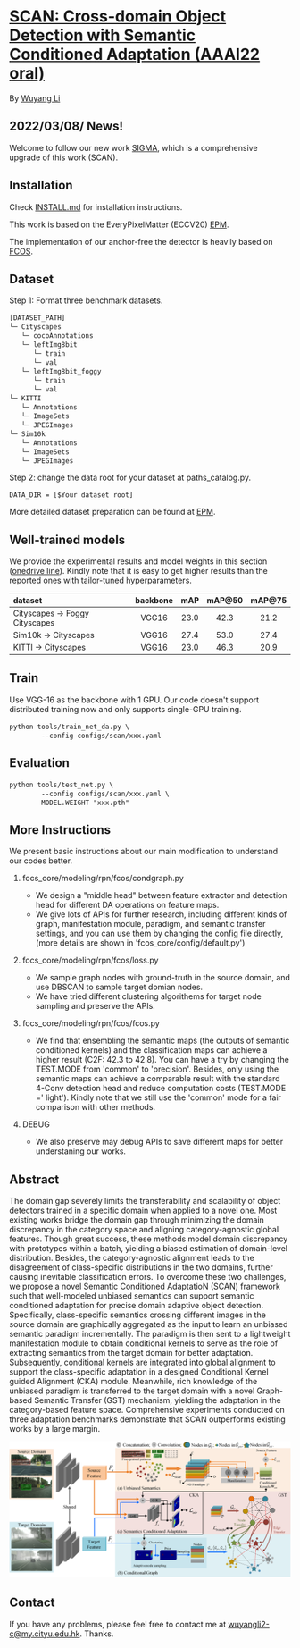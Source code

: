 # [SCAN: Cross-domain Object Detection with Semantic Conditioned Adaptation (AAAI22 oral)](https://www.aaai.org/AAAI22Papers/AAAI-902.LiW.pdf)

By [Wuyang Li](https://wymancv.github.io/wuyang.github.io/)

## 2022/03/08/ News!

Welcome to follow our new work [SIGMA](https://github.com/CityU-AIM-Group/SIGMA), which is a comprehensive upgrade of this work (SCAN).



## Installation

Check [INSTALL.md](https://github.com/CityU-AIM-Group/SCAN/blob/main/INSTALL.md) for installation instructions.

This work is based on the EveryPixelMatter (ECCV20) [EPM](https://github.com/chengchunhsu/EveryPixelMatters). 

The implementation of our anchor-free 
the detector is heavily based on [FCOS](https://github.com/tianzhi0549/FCOS/tree/f0a9731dac1346788cc30d5751177f2695caaa1f).



## Dataset

Step 1: Format three benchmark datasets.

```
[DATASET_PATH]
└─ Cityscapes
   └─ cocoAnnotations
   └─ leftImg8bit
      └─ train
      └─ val
   └─ leftImg8bit_foggy
      └─ train
      └─ val
└─ KITTI
   └─ Annotations
   └─ ImageSets
   └─ JPEGImages
└─ Sim10k
   └─ Annotations
   └─ ImageSets
   └─ JPEGImages
```


Step 2: change the data root for your dataset at paths_catalog.py.

```
DATA_DIR = [$Your dataset root]
```

More detailed dataset preparation can be found at [EPM](https://github.com/chengchunhsu/EveryPixelMatters).

## Well-trained models 
We provide the experimental results and model weights in this section ([onedrive line](https://portland-my.sharepoint.com/:f:/g/personal/wuyangli2-c_my_cityu_edu_hk/Eso9N-h_saNOt35J7taAEokB23_M6VjXn4xFW9wMP3kR0A?e=Bblcnh)). Kindly note that it is easy to get higher results than the reported ones with tailor-tuned hyperparameters.

| dataset | backbone | mAP	 | mAP@50 |  mAP@75 |	 
| :-----| :----: | :----: |:-----:| :----: | 
| Cityscapes -> Foggy Cityscapes | VGG16 | 23.0 |42.3|21.2|
| Sim10k -> Cityscapes | VGG16 | 27.4 |53.0 |27.4 |
| KITTI -> Cityscapes | VGG16 | 23.0 |46.3 |20.9 |

## Train 

Use VGG-16 as the backbone with 1 GPU. Our code doesn't support distributed training now and only supports single-GPU training.

```
python tools/train_net_da.py \
        --config configs/scan/xxx.yaml

```

## Evaluation

```
python tools/test_net.py \
        --config configs/scan/xxx.yaml \
        MODEL.WEIGHT "xxx.pth"

```

## More Instructions
We present basic instructions about our main modification to understand our codes better.
1. focs_core/modeling/rpn/fcos/condgraph.py
    - We design a "middle head" between feature extractor and detection head for different DA operations on feature maps.
    - We give lots of APIs for further research, including different kinds of graph, manifestation module, paradigm, and semantic transfer settings, and you can use them by changing the config file directly, (more details are shown in 'fcos_core/config/default.py')

2. focs_core/modeling/rpn/fcos/loss.py
    - We sample graph nodes with ground-truth in the source domain, and use DBSCAN to sample target domian nodes.
    - We have tried different clustering algorithems for target node sampling and preserve the APIs.

3. focs_core/modeling/rpn/fcos/fcos.py
    - We find that ensembling the semantic maps (the outputs of semantic conditioned kernels) and the classification maps can achieve a higher result (C2F: 42.3 to 42.8). You can have a try by changing the TEST.MODE from 'common' to 'precision'. Besides, only using the semantic maps can achieve a comparable result with the standard 4-Conv detection head and reduce computation costs (TEST.MODE =' light'). Kindly note that we still use the 'common' mode for a fair comparison with other methods.
 
4. DEBUG
      - We also preserve may debug APIs to save different maps for better understaning our works.
 
## Abstract

The domain gap severely limits the transferability and scalability of object detectors trained in a specific domain when applied to a novel one. Most existing works bridge the domain gap through minimizing the domain discrepancy in the category space and aligning category-agnostic global features. Though great success, these methods model domain discrepancy with prototypes within a batch, yielding a biased estimation of domain-level distribution. Besides, the category-agnostic alignment leads to the disagreement of class-specific distributions in the two domains, further causing inevitable classification errors. To overcome these two challenges, we propose a novel Semantic Conditioned AdaptatioN (SCAN) framework such that well-modeled unbiased semantics can support semantic conditioned adaptation for precise domain adaptive object detection. Specifically, class-specific semantics crossing different images in the source domain are graphically aggregated as the input to learn an unbiased semantic paradigm incrementally. The paradigm is then sent to a lightweight manifestation module to obtain conditional kernels to serve as the role of extracting semantics from the target domain for better adaptation. Subsequently, conditional kernels are integrated into global alignment to support the class-specific adaptation in a designed Conditional Kernel guided Alignment (CKA) module. Meanwhile, rich knowledge of the unbiased paradigm is transferred to the target domain with a novel Graph-based Semantic Transfer (GST) mechanism, yielding the adaptation in the category-based feature space. Comprehensive experiments conducted on three adaptation benchmarks demonstrate that SCAN outperforms existing works by a large margin.

![image](https://github.com/CityU-AIM-Group/SCAN/blob/main/overall.png)
## Contact 

If you have any problems, please feel free to contact me at wuyangli2-c@my.cityu.edu.hk. Thanks.

